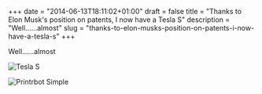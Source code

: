 +++
date = "2014-06-13T18:11:02+01:00"
draft = false
title = "Thanks to Elon Musk's position on patents, I now have a Tesla S"
description = "Well......almost"
slug = "thanks-to-elon-musks-position-on-patents-i-now-have-a-tesla-s"
+++

Well......almost

![Tesla S](https://s3-eu-west-1.amazonaws.com/conoroneill.net/wp-content/uploads/2014/06/tesla2.jpg "Tesla S")

![Printrbot Simple](https://s3-eu-west-1.amazonaws.com/conoroneill.net/wp-content/uploads/2014/06/tesla1.jpg "Printrbot Simple")
